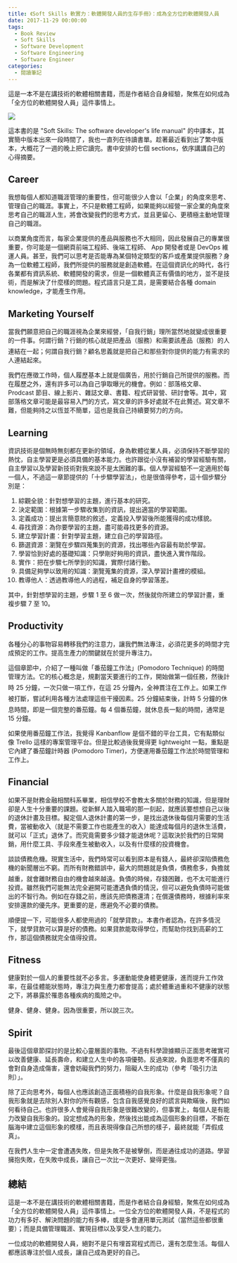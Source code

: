 ```yaml
---
title: 《Soft Skills 軟實力：軟體開發人員的生存手冊》：成為全方位的軟體開發人員
date: 2017-11-29 00:00:00
tags:
  - Book Review
  - Soft Skills
  - Software Development
  - Software Engineering
  - Software Engineer
categories:
  - 閱讀筆記
---
```


這是一本不是在講技術的軟體相關書籍，而是作者結合自身經驗，聚焦在如何成為「全方位的軟體開發人員」這件事情上。

![](/2017/11/29/book-review-soft-skills-the-software-developer-s-life-manual/soft_skills.jpg)

<!-- more -->

這本書的是 "Soft Skills: The software developer's life manual" 的中譯本，其實簡中版本出來一段時間了，我也一直列在待讀書單。趁著最近看到出了繁中版本，大概花了一週的晚上把它讀完。書中安排的七個 sections，依序講講自己的心得摘要。

## Career

我想每個人都知道職涯管理的重要性，但可能很少人會以「企業」的角度來思考、管理自己的職涯。事實上，不只是軟體工程師，如果能夠以經營一家企業的角度來思考自己的職涯人生，將會改變我們的思考方式，並且更留心、更積極主動地管理自己的職涯。

以商業角度而言，每家企業提供的產品與服務也不大相同，因此發展自己的專業很重要，你可能是一個網頁前端工程師、後端工程師、 App 開發者或是 DevOps 維運人員。甚至，我們可以思考是否能專為某個特定類型的客戶或產業提供服務？身為一位軟體工程師，我們所提供的服務就是創造軟體。在這個資訊化的時代，各行各業都有資訊系統、軟體開發的需求，但是一個軟體真正有價值的地方，並不是技術，而是解決了什麼樣的問題。程式語言只是工具，是需要結合各種 domain knowledge，才能產生作用。

## Marketing Yourself

當我們願意把自己的職涯視為企業來經營，「自我行銷」理所當然地就變成很重要的一件事。何謂行銷？行銷的核心就是把產品（服務）和需要該產品（服務）的人連結在一起；何謂自我行銷？顧名思義就是把自己和那些對你提供的能力有需求的人連結起來。

我們在應徵工作時，個人履歷基本上就是個廣告，用於行銷自己所提供的服務。而在履歷之外，還有許多可以為自己爭取曝光的機會。例如：部落格文章、Prodcast 節目、線上影片、雜誌文章、書籍、程式研習營、研討會等。其中，寫部落格文章可能是最容易入門的方式，寫文章的許多好處就不在此贅述。寫文章不難，但能夠持之以恆並不簡單，這也是我自己持續要努力的方向。

## Learning

資訊技術是個無時無刻都在更新的領域，身為軟體從業人員，必須保持不斷學習的熱忱，自主學習更是必須具備的基本能力。也許跟從小沒有補習的學習經驗有關，自主學習以及學習新技術對我來說不是太困難的事。個人學習經驗不一定適用於每一個人，不過這一章節提供的「十步驟學習法」，也是很值得參考，這十個步驟分別是：

1. 綜觀全貌：針對想學習的主題，進行基本的研究。
2. 決定範圍：根據第一步驟收集到的資訊，提出適當的學習範圍。
3. 定義成功：提出言簡意賅的敘述，定義投入學習後所能獲得的成功樣貌。
4. 尋找資源：為你要學習的主題，盡可能尋找更多的資源。
5. 建立學習計畫：針對學習主題，建立自己的學習路徑。
6. 篩選資源：瀏覽在步驟四蒐集到的資源，找出哪些內容最有助於學習。
7. 學習恰到好處的基礎知識：只學剛好夠用的資訊，盡快進入實作階段。
8. 實作：把在步驟七所學到的知識，實際付諸行動。
9. 具備足夠學以致用的知識：瀏覽蒐集的資源，深入學習計畫裡的模組。
10. 教導他人：透過教導他人的過程，補足自身的學習落差。

其中，針對想學習的主題，步驟 1 至 6 做一次，然後就你所建立的學習計畫，重複步驟 7 至 10。

## Productivity

各種分心的事物容易轉移我們的注意力，讓我們無法專注，必須花更多的時間才完成預定的工作。提高生產力的關鍵就在於提升專注力。

這個章節中，介紹了一種叫做「番茄鐘工作法」(Pomodoro Technique) 的時間管理方法。它的核心概念是，規劃當天要進行的工作，開始做第一個任務，然後計時 25 分鐘，一次只做一項工作，在這 25 分鐘內，全神貫注在工作上。如果工作被打斷，嘗試利用各種方法處理這些干擾因素。25 分鐘結束後，計時 5 分鐘的休息時間，即是一個完整的番茄鐘。每 4 個番茄鐘，就休息長一點的時間，通常是 15 分鐘。

如果使用番茄鐘工作法，我覺得 Kanbanflow 是個不錯的平台工具，它有點類似像 Trello 這樣的專案管理平台。但是比較過後我覺得更 lightweight 一點，重點是它內建了番茄鐘計時器 (Pomodoro Timer)，方便運用番茄鐘工作法於時間管理和工作上。

## Financial

如果不是財務金融相關科系畢業，相信學校不會教太多關於財務的知識，但是理財卻是人生十分重要的課題。從新鮮人踏入職場的那一刻起，就應該要想想自己以後的退休計畫及目標。擬定個人退休計畫的第一步，是找出退休後每個月需要的生活費，當被動收入（就是不需要工作也能產生的收入）能達成每個月的退休生活費，就可以「正式」退休了。而究竟需要多少錢才能退休呢？這取決於我們的日常開銷，用什麼工具、手段來產生被動收入，以及有什麼樣的投資機會。

談談債務危機。現實生活中，我們時常可以看到原本是有錢人，最終卻深陷債務危機的新聞層出不窮。而所有財務錯誤中，最大的問題就是負債，債務愈多，負擔就越重，就會離財務自由的機會越來越遠。負債的時候，存錢困難，也不太可能進行投資。雖然我們可能無法完全避開可能遭遇負債的情況，但可以避免負債時可能做出的不智行為。例如在存錢之前，應該先把債務還清；在償還債務時，根據利率來安排還款的優先序。更重要的是，應避免不必要的債務。

順便提一下，可能很多人都使用過的「就學貸款」。本書作者認為，在許多情況下，就學貸款可以算是好的債務。如果貸款能取得學位，而幫助你找到高薪的工作，那這個債務就完全值得投資。

## Fitness

健康對於一個人的重要性就不必多言。多運動能使身體更健康，進而提升工作效率，在最佳體能狀態時，專注力與生產力都會提高；處於體重過重和不健康的狀態之下，將暴露於罹患各種疾病的風險之中。

健身、健身、健身。因為很重要，所以說三次。

## Spirit
最後這個章節探討的是比較心靈層面的事物。不過有科學證據顯示正面思考確實可以改善健康、延長壽命，和建立人生中的各項優勢。反過來說，負面思考不僅真的會對自身造成傷害，還會妨礙我們的努力，阻礙人生的成功（參考「吸引力法則）」。

除了正向思考外，每個人也應該創造正面積極的自我形象。什麼是自我形象呢？自我形象就是去除別人對你的所有觀感，包含自我感覺良好的謊言與欺瞞後，我們如何看待自己。也許很多人會覺得自我形象是很難改變的，但事實上，每個人是有能力改變自我形象的。設定想成為的形象，然後找出能成為這個形象的目標，不斷在腦海中建立這個形象的模樣，而且表現得像自己所想的樣子，最終就能「弄假成真」。

在我們人生中一定會遭遇失敗，但是失敗不是被擊倒，而是通往成功的道路。學習擁抱失敗，在失敗中成長，讓自己一次比一次更好、變得更強。

## 總結

這是一本不是在講技術的軟體相關書籍，而是作者結合自身經驗，聚焦在如何成為「全方位的軟體開發人員」這件事情上。一位全方位的軟體開發人員，不是程式的功力有多好、解決問題的能力有多棒，或是多會運用單元測試（當然這些都很重要）；而是具備管理職涯、實現目標以及享受人生的能力。

一位成功的軟體開發人員，絕對不是只有埋首寫程式而已，還有怎麼生活。每個人都應該專注於個人成長，讓自己成為更好的自己。


